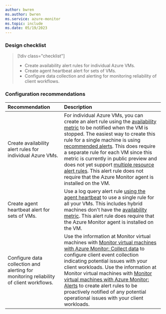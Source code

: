 ```yaml
---
author: bwren
ms.author: bwren
ms.service: azure-monitor
ms.topic: include
ms.date: 05/19/2023
---
```


### Design checklist

> [!div class="checklist"]
> - Create availability alert rules for individual Azure VMs.
> - Create agent heartbeat alert for sets of VMs.
> - Configure data collection and alerting for monitoring reliability of client workflows.

### Configuration recommendations

| Recommendation | Description |
|:---|:---|
| Create availability alert rules for individual Azure VMs. | For individual Azure VMs, you can create an alert rule using the [availability metric](../vm/tutorial-monitor-vm-alert-availability.md) to be notified when the VM is stopped. The easiest way to create this rule for a single machine is using [recommended alerts](../vm/tutorial-monitor-vm-alert-recommended.md). This does require a separate rule for each VM since this metric is currently in public preview and does not yet support [multiple resource alert rules](../alerts/alerts-types.md#monitor-multiple-resources). This alert rule does not require that the Azure Monitor agent is installed on the VM. |
| Create agent heartbeat alert for sets of VMs. | Use a log query alert rule [using the agent heartbeat](../vm/monitor-virtual-machine-alerts.md#agent-heartbeat) to use a single rule for all your VMs. This includes hybrid machines don't have the [availability metric](../vm/tutorial-monitor-vm-alert-availability.md). This alert rule does require that the Azure Monitor agent is installed on the VM. |
| Configure data collection and alerting for monitoring reliability of client workflows. | Use the information at Monitor virtual machines with [Monitor virtual machines with Azure Monitor: Collect data](../vm/monitor-virtual-machine-data-collection.md) to configure client event collection indicating potential issues with your client workloads. Use the information at Monitor virtual machines with [Monitor virtual machines with Azure Monitor: Alerts](../vm/monitor-virtual-machine-alerts.md) to create alert rules to be proactively notified of any potential operational issues with your client workloads. |

